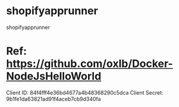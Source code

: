 # shopifyapprunner
 shopifyapprunner

 # Ref: https://github.com/oxlb/Docker-NodeJsHelloWorld

 Client ID: 84f4fff4e36bd4677a4b48368290c5dca
 Client Secret: 9b1fe1da63821ad91f4aceb7cb9d340fa

